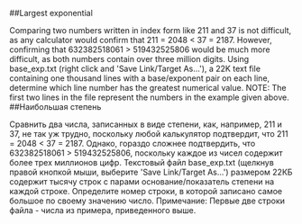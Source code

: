 ##Largest exponential

Comparing two numbers written in index form like 211 and 37 is not difficult, as any calculator would confirm that 211 = 2048 < 37 = 2187.
However, confirming that 632382518061 > 519432525806 would be much more difficult, as both numbers contain over three million digits.
Using base_exp.txt (right click and 'Save Link/Target As...'), a 22K text file containing one thousand lines with a base/exponent pair on each line, determine which line number has the greatest numerical value.
NOTE: The first two lines in the file represent the numbers in the example given above.
##Наибольшая степень

Сравнить два числа, записанных в виде степени, как, например, 211 и 37, не так уж трудно, поскольку любой калькулятор подтвердит, что 211 = 2048 < 37 = 2187.
Однако, гораздо сложнее подтвердить, что 632382518061 > 519432525806, поскольку каждое из чисел содержит более трех миллионов цифр.
Текстовый файл base_exp.txt (щелкнув правой кнопкой мыши, выберите 'Save Link/Target As...') размером 22КБ содержит тысячу строк с парами основание/показатель степени на каждой строке. Определите номер строки, в которой записано самое большое по своему значению число.
Примечание: Первые две строки файла - числа из примера, приведенного выше.
